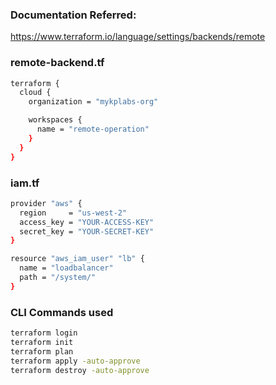 ### Documentation Referred:

https://www.terraform.io/language/settings/backends/remote

### remote-backend.tf
```sh
terraform {
  cloud {
    organization = "mykplabs-org"

    workspaces {
      name = "remote-operation"
    }
  }
}
```

### iam.tf

```sh
provider "aws" {
  region     = "us-west-2"
  access_key = "YOUR-ACCESS-KEY"
  secret_key = "YOUR-SECRET-KEY"
}

resource "aws_iam_user" "lb" {
  name = "loadbalancer"
  path = "/system/"
}
```

### CLI Commands used
```sh
terraform login
terraform init
terraform plan
terraform apply -auto-approve
terraform destroy -auto-approve
```
